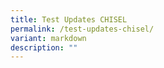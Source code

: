 ```yaml
---
title: Test Updates CHISEL
permalink: /test-updates-chisel/
variant: markdown
description: ""
---
```

